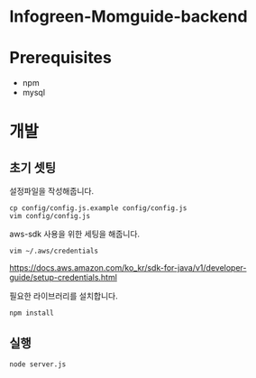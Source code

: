 # Infogreen-Momguide-backend

# Prerequisites

- npm
- mysql

# 개발

## 초기 셋팅

설정파일을 작성해줍니다.

```
cp config/config.js.example config/config.js
vim config/config.js
```

aws-sdk 사용을 위한 세팅을 해줍니다.
```
vim ~/.aws/credentials
```
https://docs.aws.amazon.com/ko_kr/sdk-for-java/v1/developer-guide/setup-credentials.html

필요한 라이브러리를 설치합니다.

```
npm install
```

## 실행

```
node server.js
```

